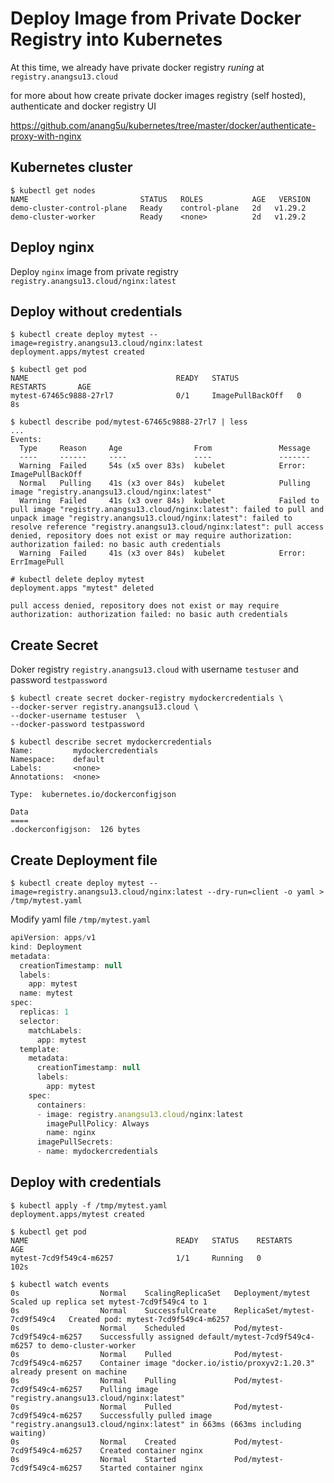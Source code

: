# Deploy Image from Private Docker Registry into Kubernetes

At this time, we already have private docker registry *runing* at `registry.anangsu13.cloud`

for more about how create private docker images registry (self hosted), authenticate and docker registry UI

https://github.com/anang5u/kubernetes/tree/master/docker/authenticate-proxy-with-nginx

## Kubernetes cluster
```
$ kubectl get nodes
NAME                         STATUS   ROLES           AGE   VERSION
demo-cluster-control-plane   Ready    control-plane   2d   v1.29.2
demo-cluster-worker          Ready    <none>          2d   v1.29.2
```

## Deploy nginx 
Deploy `nginx` image from private registry `registry.anangsu13.cloud/nginx:latest`

## Deploy without credentials
```
$ kubectl create deploy mytest --image=registry.anangsu13.cloud/nginx:latest
deployment.apps/mytest created

$ kubectl get pod
NAME                                 READY   STATUS             RESTARTS       AGE
mytest-67465c9888-27rl7              0/1     ImagePullBackOff   0              8s

$ kubectl describe pod/mytest-67465c9888-27rl7 | less
...
Events:
  Type     Reason     Age                From               Message
  ----     ------     ----               ----               -------
  Warning  Failed     54s (x5 over 83s)  kubelet            Error: ImagePullBackOff
  Normal   Pulling    41s (x3 over 84s)  kubelet            Pulling image "registry.anangsu13.cloud/nginx:latest"
  Warning  Failed     41s (x3 over 84s)  kubelet            Failed to pull image "registry.anangsu13.cloud/nginx:latest": failed to pull and unpack image "registry.anangsu13.cloud/nginx:latest": failed to resolve reference "registry.anangsu13.cloud/nginx:latest": pull access denied, repository does not exist or may require authorization: authorization failed: no basic auth credentials
  Warning  Failed     41s (x3 over 84s)  kubelet            Error: ErrImagePull

# kubectl delete deploy mytest
deployment.apps "mytest" deleted
```
`pull access denied, repository does not exist or may require authorization: authorization failed: no basic auth credentials`

## Create Secret
Doker registry `registry.anangsu13.cloud` with username `testuser` and password `testpassword`
```
$ kubectl create secret docker-registry mydockercredentials \
--docker-server registry.anangsu13.cloud \
--docker-username testuser  \
--docker-password testpassword

$ kubectl describe secret mydockercredentials
Name:         mydockercredentials
Namespace:    default
Labels:       <none>
Annotations:  <none>

Type:  kubernetes.io/dockerconfigjson

Data
====
.dockerconfigjson:  126 bytes
```

## Create Deployment file
```
$ kubectl create deploy mytest --image=registry.anangsu13.cloud/nginx:latest --dry-run=client -o yaml > /tmp/mytest.yaml 
```

Modify yaml file `/tmp/mytest.yaml`
```javascript
apiVersion: apps/v1
kind: Deployment
metadata:
  creationTimestamp: null
  labels:
    app: mytest
  name: mytest
spec:
  replicas: 1
  selector:
    matchLabels:
      app: mytest
  template:
    metadata:
      creationTimestamp: null
      labels:
        app: mytest
    spec:
      containers:
      - image: registry.anangsu13.cloud/nginx:latest
        imagePullPolicy: Always
        name: nginx
      imagePullSecrets:
      - name: mydockercredentials
```

## Deploy with credentials
```
$ kubectl apply -f /tmp/mytest.yaml
deployment.apps/mytest created

$ kubectl get pod
NAME                                 READY   STATUS    RESTARTS        AGE
mytest-7cd9f549c4-m6257              1/1     Running   0               102s

$ kubectl watch events
0s                  Normal    ScalingReplicaSet   Deployment/mytest              Scaled up replica set mytest-7cd9f549c4 to 1
0s                  Normal    SuccessfulCreate    ReplicaSet/mytest-7cd9f549c4   Created pod: mytest-7cd9f549c4-m6257
0s                  Normal    Scheduled           Pod/mytest-7cd9f549c4-m6257    Successfully assigned default/mytest-7cd9f549c4-m6257 to demo-cluster-worker
0s                  Normal    Pulled              Pod/mytest-7cd9f549c4-m6257    Container image "docker.io/istio/proxyv2:1.20.3" already present on machine
0s                  Normal    Pulling             Pod/mytest-7cd9f549c4-m6257    Pulling image "registry.anangsu13.cloud/nginx:latest"
0s                  Normal    Pulled              Pod/mytest-7cd9f549c4-m6257    Successfully pulled image "registry.anangsu13.cloud/nginx:latest" in 663ms (663ms including waiting)
0s                  Normal    Created             Pod/mytest-7cd9f549c4-m6257    Created container nginx
0s                  Normal    Started             Pod/mytest-7cd9f549c4-m6257    Started container nginx
```
